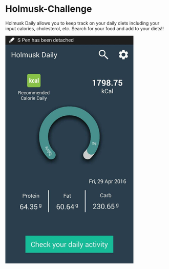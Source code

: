 # Holmusk-Challenge

Holmusk Daily allows you to keep track on your daily diets including your input calories, cholesterol, etc. Search for your food and add to your diets!!


<img src="https://github.com/Thearith/Holmusk-Challenge/blob/master/Holmusk%20Daily.jpg" width="400">


